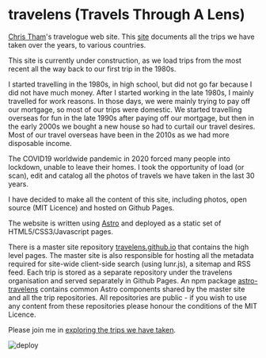 # travelens (Travels Through A Lens)

[Chris Tham](https://christham.net)'s travelogue web site. This [site](https://travelens.github.io) documents all the trips we have taken over the years, to various countries.

This site is currently under construction, as we load trips from the most recent all the way back to our first trip in the 1980s.

I started travelling in the 1980s, in high school, but did not go far because I did not have much money. After I started working in the late 1980s, I mainly travelled for work reasons. In those days, we were mainly trying to pay off our mortgage, so most of our trips were domestic. We started travelling overseas for fun in the late 1990s after paying off our mortgage, but then in the early 2000s we bought a new house so had to curtail our travel desires. Most of our travel overseas have been in the 2010s as we had more disposable income.</p>

The COVID19 worldwide pandemic in 2020 forced many people into lockdown, unable to leave their homes. I took the opportunity of load (or scan), edit and catalog all the photos of travels we have taken in the last 30 years.

I have decided to make all the content of this site, including photos, open source (MIT Licence) and hosted on Github Pages.

The website is written using [Astro](https://astro.build) and deployed as a static set of HTML5/CSS3/Javascript pages.

There is a master site repository [travelens.github.io](https://github.com/travelens/travelens.github.io) that contains the high level pages. The master site is also responsible for hosting all the metadata required for site-wide client-side search (using lunr.js), a sitemap and RSS feed. Each trip is stored as a separate repository under the travelens organisation and served separately in Github Pages. An npm package [astro-travelens](https://www.npmjs.com/package/astro-travelens) contains common Astro components shared by the master site and all the trip repositories. All repositories are public - if you wish to use any content from these repositories please honour the conditions of the MIT Licence.

Please join me in [exploring the trips we have taken](https://travelens.github.io).

![deploy](https://github.com/travelens/travelens.github.io/actions/workflows/deploy.yml/badge.svg)
